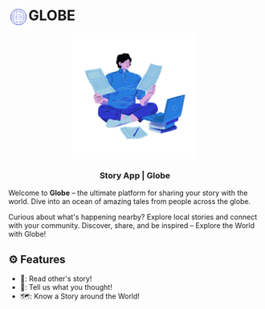 # <img align="left" alt="Cuan Sampah" title="cuan sampah" width="40px" src="https://github.com/hiqmalism/GLOBE/blob/master/app/src/main/res/drawable/image_logo.png"/></a>GLOBE 

<p align="center">
  <img align="center" width="250" src="https://github.com/hiqmalism/globe/blob/master/app/src/main/res/drawable/image_welcome.png" />
</p>
<h3 align="center">Story App | Globe</h3>

Welcome to **Globe** – the ultimate platform for sharing your story with the world. Dive into an ocean of amazing tales from people across the globe. 

Curious about what's happening nearby? Explore local stories and connect with your community. Discover, share, and be inspired – Explore the World with Globe!

## :gear: Features
- 📖: Read other's story!
- 💭: Tell us what you thought!
- 🗺️: Know a Story around the World!
